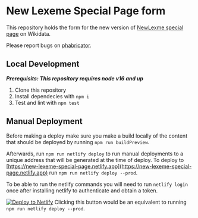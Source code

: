 # New Lexeme Special Page form

This repository holds the form for the new version of [NewLexme special page](https://www.wikidata.org/wiki/Special:NewLexeme) on Wikidata.

Please report bugs on [phabricator](https://phabricator.wikimedia.org/project/view/5674/).

## Local Development

_**Prerequisits: This repository requires node v16 and up**_

1. Clone this repository
2. Install dependecies with `npm i`
3. Test and lint with `npm test`

## Manual Deployment

Before making a deploy make sure you make a build locally of the content that should be deployed by running `npm run buildPreview`.

Afterwards, run `npm run netlify deploy` to run manual deployments to a unique address that will be generated at the time of deploy. 
To deploy to [https://new-lexeme-special-page.netlify.app](https://new-lexeme-special-page.netlify.app) run `npm run netlify deploy --prod`. 

To be able to run the netlify commands you will need to run `netlify login` once after installing netlify to authenticate and obtain a token.

[![Deploy to Netlify](https://www.netlify.com/img/deploy/button.svg)](https://app.netlify.com/start/deploy?repository=https://github.com/wmde/new-lexeme-special-page)
Clicking this button would be an equivalent to running `npm run netlify deploy --prod`.

